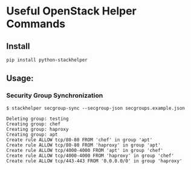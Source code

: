 # Useful OpenStack Helper Commands

## Install

~~~
pip install python-stackhelper
~~~

## Usage:

### Security Group Synchronization

~~~
$ stackhelper secgroup-sync --secgroup-json secgroups.example.json

Deleting group: testing
Creating group: chef
Creating group: haproxy
Creating group: apt
Create rule ALLOW tcp/80-80 FROM 'chef' in group 'apt'
Create rule ALLOW tcp/80-80 FROM 'haproxy' in group 'apt'
Create rule ALLOW tcp/4000-4000 FROM 'apt' in group 'chef'
Create rule ALLOW tcp/4000-4000 FROM 'haproxy' in group 'chef'
Create rule ALLOW tcp/443-443 FROM '0.0.0.0/0' in group 'haproxy'
~~~
